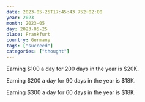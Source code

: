 ```yaml
---
date: 2023-05-25T17:45:43.752+02:00
year: 2023
month: 2023-05
day: 2023-05-25
place: Frankfurt
country: Germany
tags: ["succeed"]
categories: ["thought"]
---
```

Earning $100 a day for 200 days in the year is $20K.

Earning $200 a day for 90 days in the year is $18K.

Earning $300 a day for 60 days in the year is $18K.
